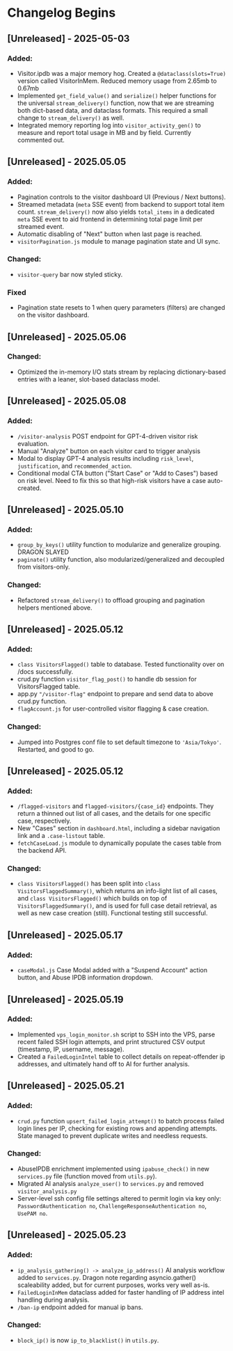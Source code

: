 # Changelog Begins

## [Unreleased] - 2025-05-03

### Added:
- Visitor.ipdb was a major memory hog. Created a `@dataclass(slots=True)` version called VisitorInMem. Reduced memory usage from 2.65mb to 0.67mb
- Implemented `get_field_value()` and `serialize()` helper functions for the universal `stream_delivery()` function, now that we are streaming both dict-based data, and dataclass formats. This required a small change to `stream_delivery()` as well.
- Integrated memory reporting log into `visitor_activity_gen()` to measure and report total usage in MB and by field. Currently commented out.


## [Unreleased] - 2025.05.05
### Added:
- Pagination controls to the visitor dashboard UI (Previous / Next buttons).
- Streamed metadata (`meta` SSE event) from backend to support total item count. `stream_delivery()` now also yields `total_items` in a dedicated `meta` SSE event to aid frontend in determining total page limit per streamed event.
- Automatic disabling of "Next" button when last page is reached.
- `visitorPagination.js` module to manage pagination state and UI sync.

### Changed:
- `visitor-query` bar now styled sticky.

### Fixed
- Pagination state resets to 1 when query parameters (filters) are changed on the visitor dashboard.


## [Unreleased] - 2025.05.06
### Changed:
- Optimized the in-memory I/O stats stream by replacing dictionary-based entries with a leaner, slot-based dataclass model.

## [Unreleased] - 2025.05.08
### Added:
- `/visitor-analysis` POST endpoint for GPT-4-driven visitor risk evaluation.
- Manual "Analyze" button on each visitor card to trigger analysis
- Modal to display GPT-4 analysis results including `risk_level`, `justification`, and `recommended_action`.
- Conditional modal CTA button ("Start Case" or "Add to Cases") based on risk level. Need to fix this so that high-risk visitors have a case auto-created.

## [Unreleased] - 2025.05.10
### Added:
- `group_by_keys()` utility function to modularize and generalize grouping. DRAGON SLAYED
- `paginate()` utility function, also modularized/generalized and decoupled from visitors-only.

### Changed:
- Refactored `stream_delivery()` to offload grouping and pagination helpers mentioned above.


## [Unreleased] - 2025.05.12
### Added:
- `class VisitorsFlagged()` table to database. Tested functionality over on /docs successfully.
- crud.py function `visitor_flag_post()` to handle db session for VisitorsFlagged table.
- app.py `"/visitor-flag"` endpoint to prepare and send data to above crud.py function.
- `flagAccount.js` for user-controlled visitor flagging & case creation.

### Changed:
- Jumped into Postgres conf file to set default timezone to `'Asia/Tokyo'`. Restarted, and good to go.

## [Unreleased] - 2025.05.12
### Added:
- `/flagged-visitors` and `flagged-visitors/{case_id}` endpoints. They return a thinned out list of all cases, and the details for one specific case, respectively.
- New "Cases" section in `dashboard.html`, including a sidebar navigation link and a `.case-listout` table.
- `fetchCaseLoad.js` module to dynamically populate the cases table from the backend API.

### Changed:
- `class VisitorsFlagged()` has been split into `class VisitorsFlaggedSummary()`, which returns an info-light list of all cases, and `class VisitorsFlagged()` which builds on top of `VisitorsFlaggedSummary()`, and is used for full case detail retrieval, as well as new case creation (still). Functional testing still successful.

## [Unreleased] -  2025.05.17
### Added:
- `caseModal.js` Case Modal added with a "Suspend Account" action button, and Abuse IPDB information dropdown.

## [Unreleased] -  2025.05.19
### Added:
- Implemented `vps_login_monitor.sh` script to SSH into the VPS, parse recent failed SSH login attempts, and print structured CSV output (timestamp, IP, username, message).
- Created a `FailedLoginIntel` table to collect details on repeat-offender ip addresses, and ultimately hand off to AI for further analysis.

## [Unreleased] -  2025.05.21
### Added:
- `crud.py` function `upsert_failed_login_attempt()` to batch process failed login lines per IP, checking for existing rows and appending attempts. State managed to prevent duplicate writes and needless requests.

### Changed:
- AbuseIPDB enrichment implemented using `ipabuse_check()` in new `services.py` file (function moved from `utils.py`).
- Migrated AI analysis `analyze_user()` to `services.py` and removed `visitor_analysis.py`
- Server-level ssh config file settings altered to permit login via key only: `PasswordAuthentication no`, `ChallengeResponseAuthentication no`, `UsePAM no`.

## [Unreleased] - 2025.05.23
### Added:
- `ip_analysis_gathering() -> analyze_ip_address()` AI analysis workflow added to `services.py`. Dragon note regarding asyncio.gather() scaleability added, but for current purposes, works very well as-is.
- `FailedLoginInMem` dataclass added for faster handling of IP address intel handling during analysis. 
- `/ban-ip` endpoint added for manual ip bans.

### Changed:
- `block_ip()` is now `ip_to_blacklist()` in `utils.py`.